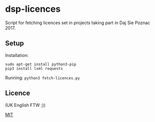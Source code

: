 # dsp-licences
Script for fetching licences set in projects taking part in Daj Sie Poznac 2017.

## Setup

Installation:
```
sudo apt-get install python3-pip
pip3 install lxml requests
```

Running: `python3 fetch-licences.py`

## Licence

(UK English FTW ;))

[MIT](https://github.com/mmkay/dsp-licences/blob/master/LICENSE)